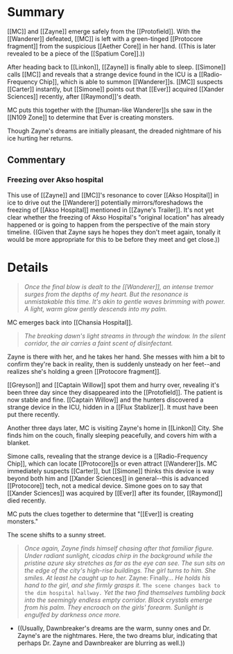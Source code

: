 # Summary
[[MC]] and [[Zayne]] emerge safely from the [[Protofield]]. With the [[Wanderer]] defeated, [[MC]] is left with a green-tinged [[Protocore fragment]] from the suspicious [[Aether Core]] in her hand. ((This is later revealed to be a piece of the [[Spatium Core]].))

After heading back to [[Linkon]], [[Zayne]] is finally able to sleep. [[Simone]] calls [[MC]] and reveals that a strange device found in the ICU is a [[Radio-Frequency Chip]], which is able to summon [[Wanderer]]s. [[MC]] suspects [[Carter]] instantly, but [[Simone]] points out that [[Ever]] acquired [[Xander Sciences]] recently, after [[Raymond]]'s death.

MC puts this together with the [[human-like Wanderer]]s she saw in the [[N109 Zone]] to determine that Ever is creating monsters.

Though Zayne's dreams are initially pleasant, the dreaded nightmare of his ice hurting her returns.

## Commentary

### Freezing over Akso hospital
This use of [[Zayne]] and [[MC]]'s resonance to cover [[Akso Hospital]] in ice to drive out the [[Wanderer]] potentially mirrors/foreshadows the freezing of [[Akso Hospital]] mentioned in [[Zayne's Trailer]]. It's not yet clear whether the freezing of Akso Hospital's "original location" has already happened or is going to happen from the perspective of the main story timeline. ((Given that Zayne says he hopes they don't meet again, tonally it would be more appropriate for this to be before they meet and get close.))
# Details

> *Once the final blow is dealt to the [[Wanderer]], an intense tremor surges from the depths of my heart. But the resonance is unmistakable this time. It's akin to gentle waves brimming with power.
> A light, warm glow gently descends into my palm.*

MC emerges back into [[Chansia Hospital]].
> *The breaking dawn's light streams in through the window. In the silent corridor, the air carries a faint scent of disinfectant.*

Zayne is there with her, and he takes her hand. She messes with him a bit to confirm they're back in reality, then is suddenly unsteady on her feet--and realizes she's holding a green [[Protocore fragment]].

[[Greyson]] and [[Captain Willow]] spot them and hurry over, revealing it's been three day since they disappeared into the [[Protofield]]. The patient is now stable and fine. [[Captain Willow]] and the hunters discovered a strange device in the ICU, hidden in a [[Flux Stablizer]]. It must have been put there recently. 

Another three days later, MC is visiting Zayne's home in [[Linkon]] City. She finds him on the couch, finally sleeping peacefully, and covers him with a blanket.

Simone calls, revealing that the strange device is a [[Radio-Frequency Chip]], which can locate [[Protocore]]s or even attract [[Wanderer]]s. MC immediately suspects [[Carter]], but [[Simone]] thinks this device is way beyond both him and [[Xander Sciences]] in general--this is advanced [[Protocore]] tech, not a medical device. Simone goes on to say that [[Xander Sciences]] was acquired by [[Ever]] after its founder, [[Raymond]] died recently.

MC puts the clues together to determine that "[[Ever]] is creating monsters."

The scene shifts to a sunny street.
> *Once again, Zayne finds himself chasing after that familiar figure.*
> *Under radiant sunlight, cicadas chirp in the background while the pristine azure sky stretches as far as the eye can see. The sun sits on the edge of the city's high-rise buildings.*
> *The girl turns to him. She smiles. At least he caught up to her.*
> Zayne: Finally...
> *He holds his hand to the girl, and she firmly grasps it.*
> `The scene changes back to the dim hospital hallway.`
> *Yet the two find themselves tumbling back into the seemingly endless empty corridor.
> Black crystals emerge from his palm. They encroach on the girls' forearm. Sunlight is engulfed by darkness once more.*
* ((Usually, Dawnbreaker's dreams are the warm, sunny ones and Dr. Zayne's are the nightmares. Here, the two dreams blur, indicating that perhaps Dr. Zayne and Dawnbreaker are blurring as well.))
